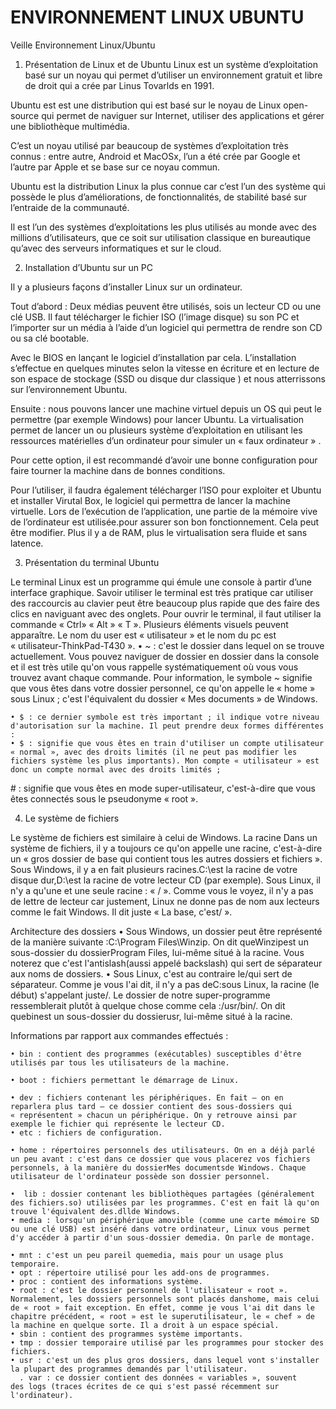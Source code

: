 ﻿ENVIRONNEMENT LINUX UBUNTU
===========================

Veille Environnement Linux/Ubuntu


1. Présentation de Linux et de Ubuntu
Linux est un système d’exploitation basé sur un noyau qui permet d’utiliser un environnement gratuit et libre de droit qui a crée par Linus Tovarlds en 1991.

Ubuntu est est une distribution qui est basé sur le noyau de Linux open-source qui permet de naviguer sur Internet, utiliser des applications et gérer une bibliothèque multimédia.

C’est un noyau utilisé par beaucoup de systèmes d’exploitation très connus : entre autre, Android et MacOSx, l’un a été crée par Google et l’autre par Apple et se base sur ce noyau commun.

Ubuntu est la distribution Linux la plus connue car c’est l’un des système qui possède le plus d’améliorations, de fonctionnalités, de stabilité basé sur l’entraide de la communauté.

Il est l’un des systèmes d’exploitations les plus utilisés au monde avec des millions d’utilisateurs, que ce soit sur utilisation classique en bureautique qu’avec des serveurs informatiques et sur le cloud.

2. Installation d’Ubuntu sur un PC

Il y a plusieurs façons d’installer Linux sur un ordinateur.


Tout d’abord : Deux médias peuvent être utilisés, sois un lecteur CD ou une clé USB.
Il faut télécharger le fichier ISO (l’image disque) su son PC et l’importer sur un média à l’aide d’un logiciel qui permettra de rendre son CD ou sa clé bootable. 

Avec le BIOS en lançant le logiciel d’installation par cela. L’installation s’effectue en quelques minutes selon la vitesse en écriture et en lecture de son espace de stockage (SSD ou disque dur classique ) et nous atterrissons sur l’environnement Ubuntu.


Ensuite : nous pouvons lancer une machine virtuel depuis un OS qui peut le permettre (par exemple Windows) pour lancer Ubuntu.
La virtualisation permet de lancer un ou plusieurs système d’exploitation en utilisant les ressources matérielles d’un ordinateur pour simuler un « faux ordinateur » .

Pour cette option, il est recommandé d’avoir une bonne configuration pour faire tourner la machine dans de bonnes conditions.

Pour l’utiliser, il faudra également télécharger l’ISO pour exploiter et Ubuntu et installer Virutal Box, le logiciel qui permettra de lancer la machine virtuelle.
Lors de l’exécution de l’application, une partie de la mémoire vive de l’ordinateur est utilisée.pour assurer son bon fonctionnement. Cela peut être modifier.
Plus il y a de RAM, plus le virtualisation sera fluide et sans latence.





3. Présentation du terminal Ubuntu

Le terminal Linux est un programme qui émule une console à partir d’une interface graphique.
Savoir utiliser le terminal est très pratique car utiliser des raccourcis au clavier peut être beaucoup plus rapide que des faire des clics en naviguant avec des onglets.
Pour ouvrir le terminal, il faut utiliser la commande « Ctrl» « Alt » « T ».
Plusieurs éléments visuels peuvent apparaître. 
Le nom du user est « utilisateur » et le nom du pc est « utilisateur-ThinkPad-T430 ».
    • ~ : c'est le dossier dans lequel on se trouve actuellement. Vous pouvez naviguer de dossier en dossier dans la console et il est très utile qu'on vous rappelle systématiquement où vous vous trouvez avant chaque commande. Pour information, le symbole ~ signifie que vous êtes dans votre dossier personnel, ce qu'on appelle le « home » sous Linux ; c'est l'équivalent du dossier « Mes documents » de Windows.
      
    • $ : ce dernier symbole est très important ; il indique votre niveau d'autorisation sur la machine. Il peut prendre deux formes différentes :
    • $ : signifie que vous êtes en train d'utiliser un compte utilisateur « normal », avec des droits limités (il ne peut pas modifier les fichiers système les plus importants). Mon compte « utilisateur » est donc un compte normal avec des droits limités ;
# : signifie que vous êtes en mode super-utilisateur, c'est-à-dire que vous êtes connectés sous le pseudonyme « root ». 

4. Le système de fichiers

Le système de fichiers est similaire à celui de Windows. 
La racine
Dans un système de fichiers, il y a toujours ce qu'on appelle une racine, c'est-à-dire un « gros dossier de base qui contient tous les autres dossiers et fichiers ».
Sous Windows, il y a en fait plusieurs racines.C:\est la racine de votre disque dur,D:\est la racine de votre lecteur CD (par exemple).
Sous Linux, il n'y a qu'une et une seule racine : « / ». Comme vous le voyez, il n'y a pas de lettre de lecteur car justement, Linux ne donne pas de nom aux lecteurs comme le fait Windows. Il dit juste « La base, c'est/ ».

Architecture des dossiers
    • Sous Windows, un dossier peut être représenté de la manière suivante :C:\Program Files\Winzip. On dit queWinzipest un sous-dossier du dossierProgram Files, lui-même situé à la racine.
Vous noterez que c'est l'antislash\(aussi appelé backslash) qui sert de séparateur aux noms de dossiers.
    • Sous Linux, c'est au contraire le/qui sert de séparateur.
Comme je vous l'ai dit, il n'y a pas deC:sous Linux, la racine (le début) s'appelant juste/.
      Le dossier de notre super-programme ressemblerait plutôt à quelque chose comme cela :/usr/bin/. On dit quebinest un sous-dossier du dossierusr, lui-même situé à la racine.




Informations par rapport aux commandes effectués :

    • bin : contient des programmes (exécutables) susceptibles d'être utilisés par tous les utilisateurs de la machine. 
      
    • boot : fichiers permettant le démarrage de Linux.

    • dev : fichiers contenant les périphériques. En fait – on en reparlera plus tard – ce dossier contient des sous-dossiers qui « représentent » chacun un périphérique. On y retrouve ainsi par exemple le fichier qui représente le lecteur CD.
    • etc : fichiers de configuration.
      
    • home : répertoires personnels des utilisateurs. On en a déjà parlé un peu avant : c'est dans ce dossier que vous placerez vos fichiers personnels, à la manière du dossierMes documentsde Windows. Chaque utilisateur de l'ordinateur possède son dossier personnel.

    •  lib : dossier contenant les bibliothèques partagées (généralement des fichiers.so) utilisées par les programmes. C'est en fait là qu'on trouve l'équivalent des.dllde Windows.
    • media : lorsqu'un périphérique amovible (comme une carte mémoire SD ou une clé USB) est inséré dans votre ordinateur, Linux vous permet d'y accéder à partir d'un sous-dossier demedia. On parle de montage.

    • mnt : c'est un peu pareil quemedia, mais pour un usage plus temporaire.
    • opt : répertoire utilisé pour les add-ons de programmes.
    • proc : contient des informations système.
    • root : c'est le dossier personnel de l'utilisateur « root ». Normalement, les dossiers personnels sont placés danshome, mais celui de « root » fait exception. En effet, comme je vous l'ai dit dans le chapitre précédent, « root » est le superutilisateur, le « chef » de la machine en quelque sorte. Il a droit à un espace spécial.
    • sbin : contient des programmes système importants.
    • tmp : dossier temporaire utilisé par les programmes pour stocker des fichiers.
    • usr : c'est un des plus gros dossiers, dans lequel vont s'installer la plupart des programmes demandés par l'utilisateur.
      . var : ce dossier contient des données « variables », souvent des logs (traces écrites de ce qui s'est passé récemment sur l'ordinateur).







